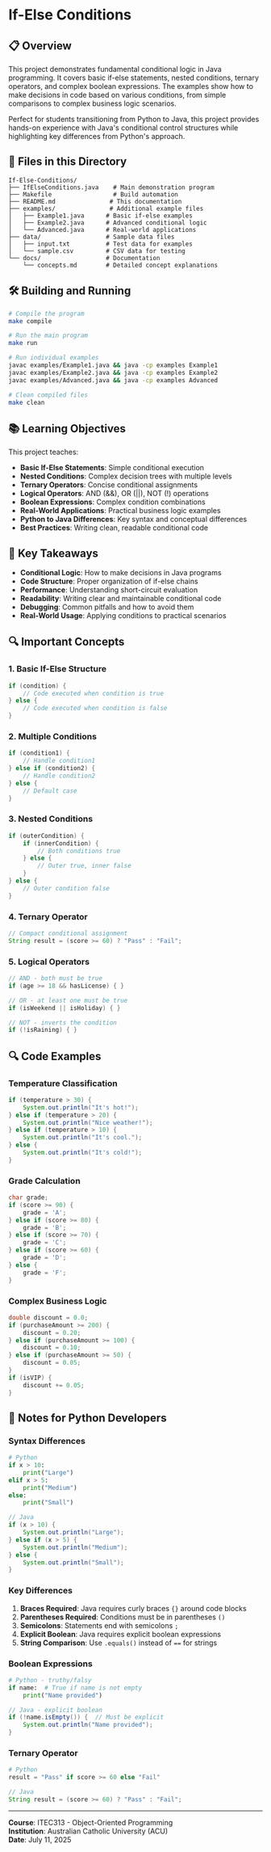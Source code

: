 # If-Else Conditions

## 📋 Overview

This project demonstrates fundamental conditional logic in Java programming. It covers basic if-else statements, nested conditions, ternary operators, and complex boolean expressions. The examples show how to make decisions in code based on various conditions, from simple comparisons to complex business logic scenarios.

Perfect for students transitioning from Python to Java, this project provides hands-on experience with Java's conditional control structures while highlighting key differences from Python's approach.

## 📁 Files in this Directory

```
If-Else-Conditions/
├── IfElseConditions.java    # Main demonstration program
├── Makefile                 # Build automation
├── README.md               # This documentation
├── examples/               # Additional example files
│   ├── Example1.java      # Basic if-else examples
│   ├── Example2.java      # Advanced conditional logic
│   └── Advanced.java      # Real-world applications
├── data/                  # Sample data files
│   ├── input.txt          # Test data for examples
│   └── sample.csv         # CSV data for testing
└── docs/                  # Documentation
    └── concepts.md        # Detailed concept explanations
```

## 🛠 Building and Running

```bash
# Compile the program
make compile

# Run the main program
make run

# Run individual examples
javac examples/Example1.java && java -cp examples Example1
javac examples/Example2.java && java -cp examples Example2
javac examples/Advanced.java && java -cp examples Advanced

# Clean compiled files
make clean
```

## 📚 Learning Objectives

This project teaches:

- **Basic If-Else Statements**: Simple conditional execution
- **Nested Conditions**: Complex decision trees with multiple levels
- **Ternary Operators**: Concise conditional assignments
- **Logical Operators**: AND (&&), OR (||), NOT (!) operations
- **Boolean Expressions**: Complex condition combinations
- **Real-World Applications**: Practical business logic examples
- **Python to Java Differences**: Key syntax and conceptual differences
- **Best Practices**: Writing clean, readable conditional code

## 🎯 Key Takeaways

- **Conditional Logic**: How to make decisions in Java programs
- **Code Structure**: Proper organization of if-else chains
- **Performance**: Understanding short-circuit evaluation
- **Readability**: Writing clear and maintainable conditional code
- **Debugging**: Common pitfalls and how to avoid them
- **Real-World Usage**: Applying conditions to practical scenarios

## 🔍 Important Concepts

### 1. Basic If-Else Structure
```java
if (condition) {
    // Code executed when condition is true
} else {
    // Code executed when condition is false
}
```

### 2. Multiple Conditions
```java
if (condition1) {
    // Handle condition1
} else if (condition2) {
    // Handle condition2
} else {
    // Default case
}
```

### 3. Nested Conditions
```java
if (outerCondition) {
    if (innerCondition) {
        // Both conditions true
    } else {
        // Outer true, inner false
    }
} else {
    // Outer condition false
}
```

### 4. Ternary Operator
```java
// Compact conditional assignment
String result = (score >= 60) ? "Pass" : "Fail";
```

### 5. Logical Operators
```java
// AND - both must be true
if (age >= 18 && hasLicense) { }

// OR - at least one must be true
if (isWeekend || isHoliday) { }

// NOT - inverts the condition
if (!isRaining) { }
```

## 🔍 Code Examples

### Temperature Classification
```java
if (temperature > 30) {
    System.out.println("It's hot!");
} else if (temperature > 20) {
    System.out.println("Nice weather!");
} else if (temperature > 10) {
    System.out.println("It's cool.");
} else {
    System.out.println("It's cold!");
}
```

### Grade Calculation
```java
char grade;
if (score >= 90) {
    grade = 'A';
} else if (score >= 80) {
    grade = 'B';
} else if (score >= 70) {
    grade = 'C';
} else if (score >= 60) {
    grade = 'D';
} else {
    grade = 'F';
}
```

### Complex Business Logic
```java
double discount = 0.0;
if (purchaseAmount >= 200) {
    discount = 0.20;
} else if (purchaseAmount >= 100) {
    discount = 0.10;
} else if (purchaseAmount >= 50) {
    discount = 0.05;
}
if (isVIP) {
    discount += 0.05;
}
```

## 📝 Notes for Python Developers

### Syntax Differences
```python
# Python
if x > 10:
    print("Large")
elif x > 5:
    print("Medium")
else:
    print("Small")
```

```java
// Java
if (x > 10) {
    System.out.println("Large");
} else if (x > 5) {
    System.out.println("Medium");
} else {
    System.out.println("Small");
}
```

### Key Differences
1. **Braces Required**: Java requires curly braces `{}` around code blocks
2. **Parentheses Required**: Conditions must be in parentheses `()`
3. **Semicolons**: Statements end with semicolons `;`
4. **Explicit Boolean**: Java requires explicit boolean expressions
5. **String Comparison**: Use `.equals()` instead of `==` for strings

### Boolean Expressions
```python
# Python - truthy/falsy
if name:  # True if name is not empty
    print("Name provided")
```

```java
// Java - explicit boolean
if (!name.isEmpty()) {  // Must be explicit
    System.out.println("Name provided");
}
```

### Ternary Operator
```python
# Python
result = "Pass" if score >= 60 else "Fail"
```

```java
// Java
String result = (score >= 60) ? "Pass" : "Fail";
```

---

**Course**: ITEC313 - Object-Oriented Programming  
**Institution**: Australian Catholic University (ACU)  
**Date**: July 11, 2025

